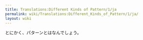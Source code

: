 ```yaml
---
title: Translations:Different Kinds of Pattern/1/ja
permalink: wiki/Translations:Different_Kinds_of_Pattern/1/ja/
layout: wiki
---
```


とにかく、パターンとはなんでしょう。
